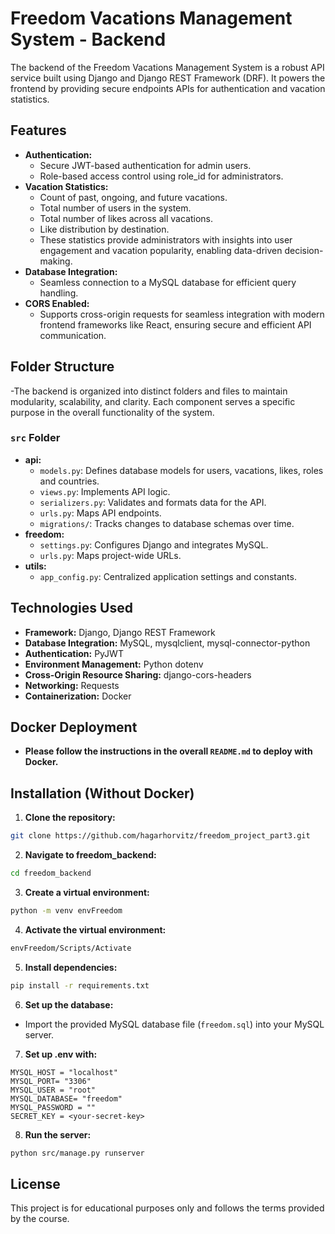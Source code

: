 # Freedom Vacations Management System - Backend

The backend of the Freedom Vacations Management System is a robust API service built using Django and Django REST Framework (DRF). It powers the frontend by providing secure endpoints APIs for authentication and vacation statistics. 


## Features

- **Authentication:**
    - Secure JWT-based authentication for admin users.
    - Role-based access control using role_id for administrators.
- **Vacation Statistics:**
    - Count of past, ongoing, and future vacations.
    - Total number of users in the system.
    - Total number of likes across all vacations.
    - Like distribution by destination.
    - These statistics provide administrators with insights into user engagement and vacation popularity, enabling data-driven decision-making.
- **Database Integration:**
    - Seamless connection to a MySQL database for efficient query handling.
- **CORS Enabled:**
    - Supports cross-origin requests for seamless integration with modern frontend frameworks like React, ensuring secure and efficient API communication.


## Folder Structure
-The backend is organized into distinct folders and files to maintain modularity, scalability, and clarity. Each component serves a specific purpose in the overall functionality of the system.

### `src` Folder
- **api:**
    - `models.py`: Defines database models for users, vacations, likes, roles and countries.
    - `views.py`: Implements API logic.
    - `serializers.py`: Validates and formats data for the API.
    - `urls.py`: Maps API endpoints.
    - `migrations/`: Tracks changes to database schemas over time.
- **freedom:**
    - `settings.py`: Configures Django and integrates MySQL.
    - `urls.py`: Maps project-wide URLs.
- **utils:**
    - `app_config.py`: Centralized application settings and constants.


## Technologies Used

- **Framework:** Django, Django REST Framework
- **Database Integration:** MySQL, mysqlclient, mysql-connector-python
- **Authentication:** PyJWT
- **Environment Management:** Python dotenv
- **Cross-Origin Resource Sharing:** django-cors-headers
- **Networking:** Requests
- **Containerization:** Docker


## Docker Deployment

- **Please follow the instructions in the overall `README.md` to deploy with Docker.**


## Installation (Without Docker)

1. **Clone the repository:**
```bash
git clone https://github.com/hagarhorvitz/freedom_project_part3.git
```

2. **Navigate to freedom_backend:**
```bash
cd freedom_backend
```

3. **Create a virtual environment:**
```bash
python -m venv envFreedom
```

4. **Activate the virtual environment:**
```bash
envFreedom/Scripts/Activate
```

5. **Install dependencies:**
```bash
pip install -r requirements.txt
```

6. **Set up the database:**
- Import the provided MySQL database file (`freedom.sql`) into your MySQL server.

7. **Set up .env with:**
```plain text
MYSQL_HOST = "localhost"
MYSQL_PORT= "3306"
MYSQL_USER = "root"
MYSQL_DATABASE= "freedom"
MYSQL_PASSWORD = ""
SECRET_KEY = <your-secret-key>
```

8. **Run the server:**
```bash
python src/manage.py runserver
```


## License

This project is for educational purposes only and follows the terms provided by the course.








